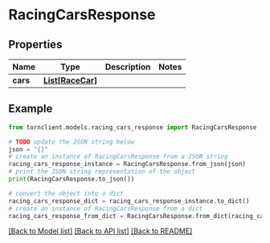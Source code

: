 # RacingCarsResponse


## Properties

Name | Type | Description | Notes
------------ | ------------- | ------------- | -------------
**cars** | [**List[RaceCar]**](RaceCar.md) |  | 

## Example

```python
from tornclient.models.racing_cars_response import RacingCarsResponse

# TODO update the JSON string below
json = "{}"
# create an instance of RacingCarsResponse from a JSON string
racing_cars_response_instance = RacingCarsResponse.from_json(json)
# print the JSON string representation of the object
print(RacingCarsResponse.to_json())

# convert the object into a dict
racing_cars_response_dict = racing_cars_response_instance.to_dict()
# create an instance of RacingCarsResponse from a dict
racing_cars_response_from_dict = RacingCarsResponse.from_dict(racing_cars_response_dict)
```
[[Back to Model list]](../README.md#documentation-for-models) [[Back to API list]](../README.md#documentation-for-api-endpoints) [[Back to README]](../README.md)


